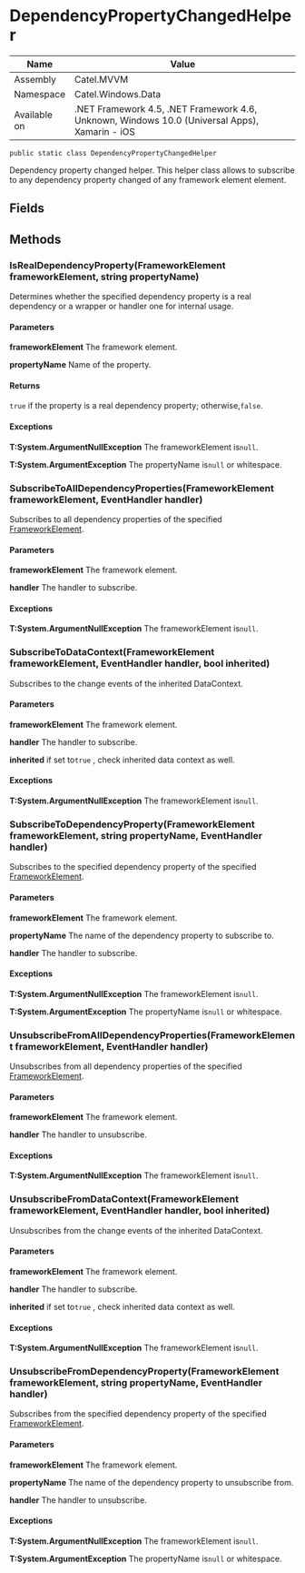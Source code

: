 

# DependencyPropertyChangedHelper

Name|Value
---|---
Assembly|Catel.MVVM
Namespace|Catel.Windows.Data
Available on|.NET Framework 4.5, .NET Framework 4.6, Unknown, Windows 10.0 (Universal Apps), Xamarin - iOS

```
public static class DependencyPropertyChangedHelper
```

Dependency property changed helper. This helper class allows to subscribe to any dependency property changed of any framework element element.



## Fields

## Methods

### IsRealDependencyProperty(FrameworkElement frameworkElement, string propertyName)

Determines whether the specified dependency property is a real dependency or a wrapper or handler one for internal usage.

#### Parameters

**frameworkElement**
The framework element.

**propertyName**
Name of the property.

#### Returns

`true` if the property is a real dependency property; otherwise,`false`.

#### Exceptions

**T:System.ArgumentNullException**
The frameworkElement is`null`.

**T:System.ArgumentException**
The propertyName is`null` or whitespace.



### SubscribeToAllDependencyProperties(FrameworkElement frameworkElement, EventHandler<DependencyPropertyValueChangedEventArgs> handler)

Subscribes to all dependency properties of the specified [FrameworkElement](#).

#### Parameters

**frameworkElement**
The framework element.

**handler**
The handler to subscribe.

#### Exceptions

**T:System.ArgumentNullException**
The frameworkElement is`null`.



### SubscribeToDataContext(FrameworkElement frameworkElement, EventHandler<DependencyPropertyValueChangedEventArgs> handler, bool inherited)

Subscribes to the change events of the inherited DataContext.

#### Parameters

**frameworkElement**
The framework element.

**handler**
The handler to subscribe.

**inherited**
if set to`true` , check inherited data context as well.

#### Exceptions

**T:System.ArgumentNullException**
The frameworkElement is`null`.



### SubscribeToDependencyProperty(FrameworkElement frameworkElement, string propertyName, EventHandler<DependencyPropertyValueChangedEventArgs> handler)

Subscribes to the specified dependency property of the specified [FrameworkElement](#).

#### Parameters

**frameworkElement**
The framework element.

**propertyName**
The name of the dependency property to subscribe to.

**handler**
The handler to subscribe.

#### Exceptions

**T:System.ArgumentNullException**
The frameworkElement is`null`.

**T:System.ArgumentException**
The propertyName is`null` or whitespace.



### UnsubscribeFromAllDependencyProperties(FrameworkElement frameworkElement, EventHandler<DependencyPropertyValueChangedEventArgs> handler)

Unsubscribes from all dependency properties of the specified [FrameworkElement](#).

#### Parameters

**frameworkElement**
The framework element.

**handler**
The handler to unsubscribe.

#### Exceptions

**T:System.ArgumentNullException**
The frameworkElement is`null`.



### UnsubscribeFromDataContext(FrameworkElement frameworkElement, EventHandler<DependencyPropertyValueChangedEventArgs> handler, bool inherited)

Unsubscribes from the change events of the inherited DataContext.

#### Parameters

**frameworkElement**
The framework element.

**handler**
The handler to subscribe.

**inherited**
if set to`true` , check inherited data context as well.

#### Exceptions

**T:System.ArgumentNullException**
The frameworkElement is`null`.



### UnsubscribeFromDependencyProperty(FrameworkElement frameworkElement, string propertyName, EventHandler<DependencyPropertyValueChangedEventArgs> handler)

Subscribes from the specified dependency property of the specified [FrameworkElement](#).

#### Parameters

**frameworkElement**
The framework element.

**propertyName**
The name of the dependency property to unsubscribe from.

**handler**
The handler to unsubscribe.

#### Exceptions

**T:System.ArgumentNullException**
The frameworkElement is`null`.

**T:System.ArgumentException**
The propertyName is`null` or whitespace.



